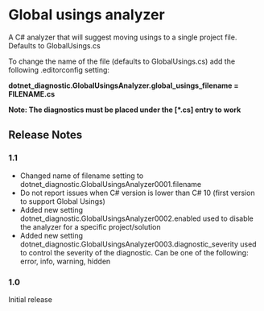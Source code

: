 ﻿# Global usings analyzer

A C# analyzer that will suggest moving usings to a single project file. Defaults to GlobalUsings.cs

To change the name of the file (defaults to GlobalUsings.cs) add the following .editorconfig setting:

**dotnet_diagnostic.GlobalUsingsAnalyzer.global_usings_filename = FILENAME.cs**

**Note: The diagnostics must be placed under the [*.cs] entry to work**

## Release Notes

### 1.1

- Changed name of filename setting to dotnet_diagnostic.GlobalUsingsAnalyzer0001.filename
- Do not report issues when C# version is lower than C# 10 (first version to support Global Usings) 
- Added new setting dotnet_diagnostic.GlobalUsingsAnalyzer0002.enabled used to disable the analyzer for a specific project/solution
- Added new setting dotnet_diagnostic.GlobalUsingsAnalyzer0003.diagnostic_severity used to control the severity of the diagnostic. Can be one of the following: error, info, warning, hidden

### 1.0

Initial release